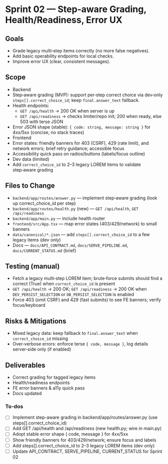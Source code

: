 <!-- 29bd4026-c053-4052-9153-31d01394f26b 9b05234e-29f2-4d66-85c1-bf84e9836b9b -->
# Sprint 02 — Step‑aware Grading, Health/Readiness, Error UX

## Goals

- Grade legacy multi‑step items correctly (no more false negatives).
- Add basic operability endpoints for local checks.
- Improve error UX (clear, consistent messages).

## Scope

- Backend
- Step‑aware grading (MVP): support per‑step correct choice via dev‑only `steps[].correct_choice_id`; keep `final.answer_text` fallback.
- Health endpoints:
  - `GET /api/health` → 200 OK when server is up
  - `GET /api/readiness` → checks limiter/repo init; 200 when ready, else 503 with terse JSON
- Error JSON shape (stable): `{ code: string, message: string }` for 4xx/5xx (concise, no stack traces)
- Frontend
- Error states: friendly banners for 403 (CSRF), 429 (rate limit), and network errors; brief retry guidance; accessible focus
- Accessibility quick pass on radios/buttons (labels/focus outline)
- Dev data (limited)
- Add `correct_choice_id` to 2–3 legacy LOREM items to validate step‑aware grading

## Files to Change

- `backend/app/routes/answer.py` — implement step‑aware grading (look up correct_choice_id per step)
- `backend/app/routes/health.py` (new) — `GET /api/health`, `GET /api/readiness`
- `backend/app/main.py` — include health router
- `frontend/src/App.tsx` — map error states (403/429/network) to small banners
- `data/canonical/*.json` — add `steps[].correct_choice_id` to a few legacy items (dev only)
- Docs — `docs/API_CONTRACT.md`, `docs/SERVE_PIPELINE.md`, `docs/CURRENT_STATUS.md` (brief)

## Testing (manual)

- Fetch a legacy multi‑step LOREM item; brute‑force submits should find a correct (True) when `correct_choice_id` is present
- `GET /api/health` → 200 OK; `GET /api/readiness` → 200 OK when `DEV_PERSIST_SELECTION` or `DB_PERSIST_SELECTION` is enabled
- Force 403 (omit CSRF) and 429 (fast submits) to see FE banners; verify focus/keyboard

## Risks & Mitigations

- Mixed legacy data: keep fallback to `final.answer_text` when `correct_choice_id` missing
- Over‑verbose errors: enforce terse `{ code, message }`, log details server‑side only (if enabled)

## Deliverables

- Correct grading for tagged legacy items
- Health/readiness endpoints
- FE error banners & a11y quick pass
- Docs updated

### To-dos

- [ ] Implement step-aware grading in backend/app/routes/answer.py (use steps[].correct_choice_id)
- [ ] Add GET /api/health and /api/readiness (new health.py; wire in main.py)
- [ ] Adopt stable error shape { code, message } for 4xx/5xx
- [ ] Show friendly banners for 403/429/network; ensure focus and labels
- [ ] Add steps[].correct_choice_id to 2–3 legacy LOREM items (dev only)
- [ ] Update API_CONTRACT, SERVE_PIPELINE, CURRENT_STATUS for Sprint 02